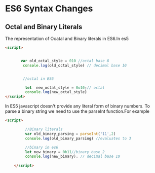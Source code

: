 # ES6 Syntax Changes

## Octal and  Binary Literals

The representation of Ocatal and Binary literals in ES6.In es5


```html
<script>


       var old_octal_style = 010 //octal base 8
        console.log(old_octal_style) // decimal base 10


        //octal in ES6

         let  new_octal_style = 0o10;// octal
         console.log(new_octal_style)
</script>

```

In ES5 javascript doesn't provide any literal form of binary numbers.
To parse a binary string we need to use the parseInt function.For example


```html
<script>

         //Binary literals
         var old_binary_parsing = parseInt('11',2)
         console.log(old_binary_parsing) //evaluates to 3

         //binary in es6
         let new_binary = 0b11//binary base 2
         console.log(new_binary); // decimal base 10
 
    </script>

```